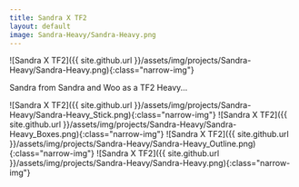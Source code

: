 ```yaml
---
title: Sandra X TF2
layout: default
image: Sandra-Heavy/Sandra-Heavy.png
---
```


![Sandra X TF2]({{ site.github.url }}/assets/img/projects/Sandra-Heavy/Sandra-Heavy.png){:class="narrow-img"}

Sandra from Sandra and Woo as a TF2 Heavy...

![Sandra X TF2]({{ site.github.url }}/assets/img/projects/Sandra-Heavy/Sandra-Heavy_Stick.png){:class="narrow-img"}
![Sandra X TF2]({{ site.github.url  }}/assets/img/projects/Sandra-Heavy/Sandra-Heavy_Boxes.png){:class="narrow-img"}
![Sandra X TF2]({{ site.github.url  }}/assets/img/projects/Sandra-Heavy/Sandra-Heavy_Outline.png){:class="narrow-img"}
![Sandra X TF2]({{ site.github.url }}/assets/img/projects/Sandra-Heavy/Sandra-Heavy.png){:class="narrow-img"}
